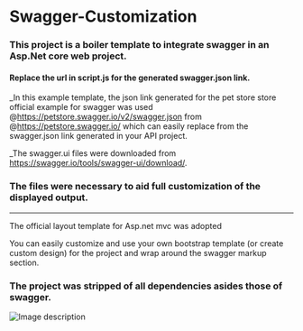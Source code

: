 # Swagger-Customization

### This project is a boiler template to integrate swagger in an Asp.Net core web project. 

#### Replace the url in script.js for the generated swagger.json link.  

_In this example template, the json link generated for the pet store store official example for 
swagger was used @https://petstore.swagger.io/v2/swagger.json from @https://petstore.swagger.io/ which can easily replace from the swagger.json link generated in your API project.  

_The swagger.ui files were downloaded from https://swagger.io/tools/swagger-ui/download/. 

### The files were necessary to aid full customization of the displayed output. 

---------------------------------------------------------------------------------------------------------------------------
The official layout template for Asp.net mvc was adopted

You can easily customize and use your own bootstrap template (or create custom design) for the project and wrap around the swagger markup section. 


### The project was stripped of all dependencies asides those of swagger. 

![Image description](https://res.cloudinary.com/segibambo/image/upload/v1552317330/Swagger_view.png)


